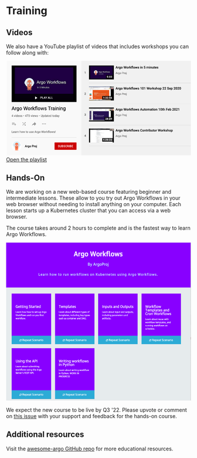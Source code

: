 # Training

## Videos

We also have a YouTube playlist of videos that includes workshops you can follow along with:

[![Videos Screenshot](assets/videos.png) Open the playlist](https://youtube.com/playlist?list=PLGHfqDpnXFXLHfeapfvtt9URtUF1geuBo)

## Hands-On

We are working on a new web-based course featuring beginner and intermediate lessons. These allow to you try out Argo Workflows in your web browser without needing to install anything on your computer. Each lesson starts up a Kubernetes cluster that you can access via a web browser.

The course takes around 2 hours to complete and is the fastest way to learn Argo Workflows.

![Katacoda Screenshot](assets/katacoda.png)

We expect the new course to be live by Q3 '22. Please upvote or comment on [this issue](https://github.com/argoproj/argo-workflows/issues/8899) with your support and feedback for the hands-on course.

## Additional resources

Visit the [awesome-argo GitHub repo](https://github.com/terrytangyuan/awesome-argo) for more educational resources.
